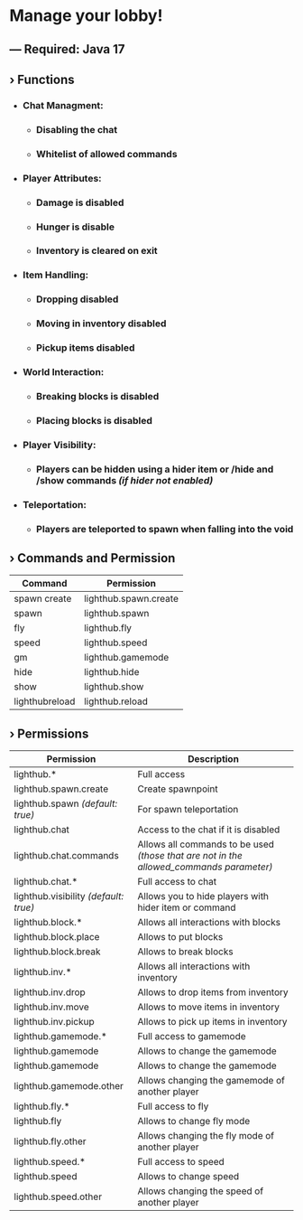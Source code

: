 # Manage your lobby!

## — Required: Java 17

## › Functions

- ### Chat Managment:
  - ### Disabling the chat
  - ### Whitelist of allowed commands
- ### Player Attributes:
  - ### Damage is disabled
  - ### Hunger is disable
  - ### Inventory is cleared on exit
- ### Item Handling:
  - ### Dropping disabled
  - ### Moving in inventory disabled
  - ### Pickup items disabled
- ### World Interaction:
  - ### Breaking blocks is disabled
  - ### Placing blocks is disabled
- ### Player Visibility:
  - ### Players can be hidden using a hider item or /hide and /show commands _(if hider not enabled)_
- ### Teleportation:
  - ### Players are teleported to spawn when falling into the void

## › Commands and Permission

| Command          | Permission            |
|------------------|-----------------------|
| spawn create     | lighthub.spawn.create |
| spawn            | lighthub.spawn        |
| fly              | lighthub.fly          |
| speed            | lighthub.speed        |
| gm               | lighthub.gamemode     |
| hide             | lighthub.hide         |
| show             | lighthub.show         |
| lighthubreload   | lighthub.reload       |

## › Permissions

| Permission                            | Description                                                                             |
|---------------------------------------|-----------------------------------------------------------------------------------------|
| lighthub.*                            | Full access                                                                             |
| lighthub.spawn.create                 | Create spawnpoint                                                                       |
| lighthub.spawn _(default: true)_      | For spawn teleportation                                                                 |
| lighthub.chat                         | Access to the chat if it is disabled                                                    |
| lighthub.chat.commands                | Allows all commands to be used _(those that are not in the allowed_commands parameter)_ |
| lighthub.chat.*                       | Full access to chat                                                                     |
| lighthub.visibility _(default: true)_ | Allows you to hide players with hider item or command                                   |
| lighthub.block.*                      | Allows all interactions with blocks                                                     | 
| lighthub.block.place                  | Allows to put blocks                                                                    |
| lighthub.block.break                  | Allows to break blocks                                                                  |
| lighthub.inv.*                        | Allows all interactions with inventory                                                  |
| lighthub.inv.drop                     | Allows to drop items from inventory                                                     |
| lighthub.inv.move                     | Allows to move items in inventory                                                       |
| lighthub.inv.pickup                   | Allows to pick up items in inventory                                                    |
| lighthub.gamemode.*                   | Full access to gamemode                                                                 |
| lighthub.gamemode                     | Allows to change the gamemode                                                           |
| lighthub.gamemode                     | Allows to change the gamemode                                                           |
| lighthub.gamemode.other               | Allows changing the gamemode of another player                                          |
| lighthub.fly.*                        | Full access to fly                                                                      |
| lighthub.fly                          | Allows to change fly mode                                                               |
| lighthub.fly.other                    | Allows changing the fly mode of another player                                          |
| lighthub.speed.*                      | Full access to speed                                                                    |
| lighthub.speed                        | Allows to change speed                                                                  |
| lighthub.speed.other                  | Allows changing the speed of another player                                             |